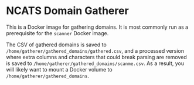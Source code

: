 # NCATS Domain Gatherer #

This is a Docker image for gathering domains.  It is most commonly run
as a prerequisite for the `scanner` Docker image.

The CSV of gathered domains is saved to
`/home/gatherer/gathered_domains/gathered.csv`, and a processed
version where extra columns and characters that could break parsing
are removed is saved to `/home/gatherer/gathered_domains/scanme.csv`.
As a result, you will likely want to mount a Docker volume to
`/home/gatherer/gathered_domains`.
